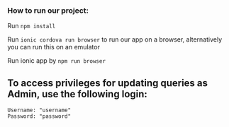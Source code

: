 ### How to run our project:

Run `npm install`

Run `ionic cordova run browser` to run our app on a browser, alternatively you can run this on an emulator

Run ionic app by  `npm run browser` 

## To access privileges for updating queries as Admin, use the following login:
```
Username: "username"
Password: "password"
```
